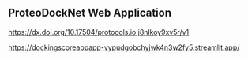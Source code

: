 ## ProteoDockNet Web Application

https://dx.doi.org/10.17504/protocols.io.j8nlkoy9xv5r/v1

https://dockingscoreappapp-vypudgobchyjwk4n3w2fy5.streamlit.app/
 
